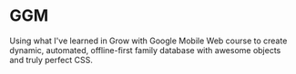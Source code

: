 # GGM
Using what I've learned in Grow with Google Mobile Web course to create dynamic, automated, offline-first family database with awesome objects and truly perfect CSS.
